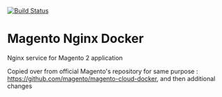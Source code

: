 [![Build Status](https://travis-ci.com/in-prateek/magento-nginx-docker.svg?branch=master)](https://travis-ci.com/in-prateek/magento-nginx-docker)
# Magento Nginx Docker
Nginx service for Magento 2 application

Copied over from official Magento's repository for same purpose : https://github.com/magento/magento-cloud-docker, and then additional changes

